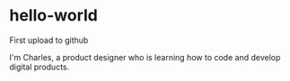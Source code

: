 # hello-world
First upload to github

I'm Charles, a product designer who is learning how to code and develop digital products.
